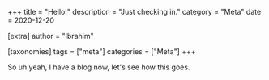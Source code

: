 +++
title = "Hello!"
description = "Just checking in."
category = "Meta"
date = 2020-12-20

[extra]
author = "Ibrahim"

[taxonomies]
tags = ["meta"]
categories = ["Meta"]
+++

So uh yeah, I have a blog now, let's see how this goes. 
<!-- more -->